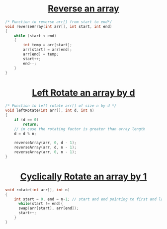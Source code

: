<h1 align="center"><a href="#"> Reverse an array </a></h1>

```cpp
/* Function to reverse arr[] from start to end*/
void reverseArray(int arr[], int start, int end)
{
    while (start < end)
    {
        int temp = arr[start];
        arr[start] = arr[end];
        arr[end] = temp;
        start++;
        end--;
    }
}    
```

<h1 align="center"><a href="#"> Left Rotate an array by d </a></h1>

```cpp
/* Function to left rotate arr[] of size n by d */
void leftRotate(int arr[], int d, int n)
{
    if (d == 0)
        return;
    // in case the rotating factor is greater than array length
    d = d % n;
  
    reverseArray(arr, 0, d - 1);
    reverseArray(arr, d, n - 1);
    reverseArray(arr, 0, n - 1);
}
```

<h1 align="center"><a href="#"> Cyclically Rotate an array by 1 </a></h1>

```cpp
void rotate(int arr[], int n)
{
    int start = 0, end = n-1; // start and end pointing to first and last element respectively
      while(start != end){
      swap(arr[start], arr[end]);
      start++;
    }
}
```
